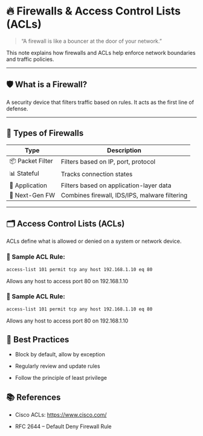 # 🔥 Firewalls & Access Control Lists (ACLs)

> “A firewall is like a bouncer at the door of your network.”

This note explains how firewalls and ACLs help enforce network boundaries and traffic policies.

---

## 🛡️ What is a Firewall?

A security device that filters traffic based on rules. It acts as the first line of defense.

---

## 🧱 Types of Firewalls

| Type             | Description                                 |
|------------------|---------------------------------------------|
| 📦 Packet Filter  | Filters based on IP, port, protocol         |
| 📊 Stateful       | Tracks connection states                    |
| 🧰 Application    | Filters based on application-layer data     |
| 🚀 Next-Gen FW    | Combines firewall, IDS/IPS, malware filtering |

---

## 🗂️ Access Control Lists (ACLs)

ACLs define what is allowed or denied on a system or network device.

### 📄 Sample ACL Rule:
```bash
access-list 101 permit tcp any host 192.168.1.10 eq 80
```
Allows any host to access port 80 on 192.168.1.10

### 📄 Sample ACL Rule:
```bash
access-list 101 permit tcp any host 192.168.1.10 eq 80
```
Allows any host to access port 80 on 192.168.1.10

## 🧠 Best Practices
- Block by default, allow by exception

- Regularly review and update rules

- Follow the principle of least privilege

## 📚 References

- Cisco ACLs: https://www.cisco.com/

- RFC 2644 – Default Deny Firewall Rule
